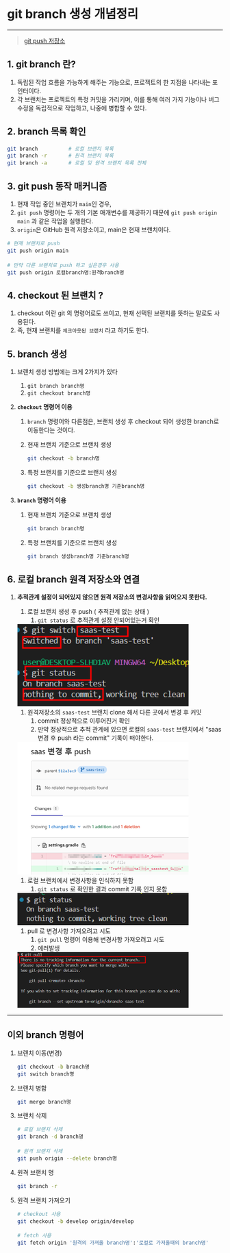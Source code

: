 # git branch 생성 개념정리

---

>[git push 저장소](https://www.freecodecamp.org/korean/news/git-push-to-remote-branch/)

## 1. git branch 란? 

1. 독립된 작업 흐름을 가능하게 해주는 기능으로, 프로젝트의 한 지점을 나타내는 포인터이다. 
2. 각 브랜치는 프로젝트의 특정 커밋을 가리키며, 이를 통해 여러 가지 기능이나 버그 수정을 독립적으로 작업하고, 나중에 병합할 수 있다. 

## 2. branch 목록 확인

```bash
git branch          # 로컬 브랜치 목록
git branch -r       # 원격 브랜치 목록
git branch -a       # 로컬 및 원격 브랜치 목록 전체
```

## 3. git push 동작 매커니즘 

1. 현재 작업 중인 브랜치가 `main`인 경우,
2. `git push` 명령어는 두 개의 기본 매개변수를 제공하기 때문에 `git push origin main` 과 같은 작업을 실행한다.
3. `origin`은 GitHub 원격 저장소이고, main은 현재 브랜치이다. 

```bash
# 현재 브랜치로 push 
git push origin main 

# 만약 다른 브랜치로 push 하고 싶은경우 사용 
git push origin 로컬branch명:원격branch명
```

## 4. checkout 된 브랜치 ? 

1. checkout 이란 git 의 명령어로도 쓰이고,  현재 선택된 브랜치를 뜻하는 말로도 사용된다. 
2. 즉, 현재 브랜치를 `체크아웃된 브랜치` 라고 하기도 한다. 

## 5. branch 생성

1. 브랜치 생성 방법에는 크게 2가지가 있다 

   1. `git branch branch명`
   2. `git checkout branch명`

2. **`checkout` 명령어 이용**

   1. `branch` 명령어와 다른점은, 브랜치 생성 후 checkout 되어 생성한 branch로 이동한다는 것이다. 

   2. 현재 브랜치 기준으로 브랜치 생성 

      ```bash
      git checkout -b branch명
      ```

   3. 특정 브랜치를 기준으로 브랜치 생성 

      ```bash
      git checkout -b 생성branch명 기준branch명
      ```

3. **`branch` 명령어 이용**

   1. 현재 브랜치 기준으로 브랜치 생성 

      ```bash
      git branch branch명
      ```

   2. 특정 브랜치를 기준으로 브랜치 생성 

      ```bash
      git branch 생성branch명 기준branch명
      ```

## 6. 로컬 branch 원격 저장소와 연결

1. **추적관계 설정이 되어있지 않으면 원격 저장소의 변경사항을 읽어오지 못한다.** 

   1. 로컬 브랜치 생성 후 push ( 추적관계 없는 상태 )
      1. `git status` 로 추적관계 설정 안되어있는거 확인 

   <img src="./images/git_branch_원격저장소연결0.png" width="400">

   1. 원격저장소의 `saas-test` 브랜치 clone 해서 다른 곳에서 변경 후 커밋 
      1. commit 정상적으로 이루어진거 확인 
      2. 만약 정상적으로 추적 관계에 있으면 로컬의 `saas-test` 브랜치에서 "saas 변경 후 push 라는 commit" 기록이 떠야한다. 

   <img src="./images/git_branch_원격저장소연결1.png" width="400">

   1. 로컬 브랜치에서 변경사항을 인식하지 못함
      1. `git status` 로 확인한 결과 commit 기록 인지 못함  

   <img src="./images/git_branch_원격저장소연결2.png" width="400">

   1. pull 로 변경사항 가져오려고 시도
      1. `git pull` 명령어 이용해 변경사항 가져오려고 시도 
      1. 에러발생 

   <img src="./images/git_branch_원격저장소연결3.png" width="400">

---

## 이외 branch 명령어

1. 브랜치 이동(변경)

   ```bash
   git checkout -b branch명
   git switch branch명
   ```

2. 브랜치 병합

   ```bash
   git merge branch명
   ```

3. 브랜치 삭제 

   ```bash
   # 로컬 브랜치 삭제 
   git branch -d branch명
   
   # 원격 브랜치 삭제 
   git push origin --delete branch명
   ```

4. 원격 브랜치 명

   ```bash
   git branch -r
   ```

5. 원격 브랜치 가져오기 

   ```bash
   # checkout 사용
   git checkout -b develop origin/develop
   
   # fetch 사용 
   git fetch origin '원격의 가져올 branch명':'로컬로 가져올때의 branch명'
   ```
   
   